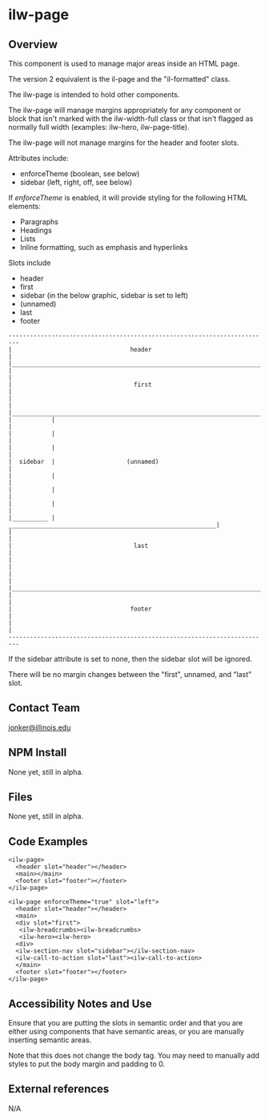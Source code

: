 # ilw-page

## Overview

This component is used to manage major areas inside an HTML page. 

The version 2 equivalent is the il-page and the "il-formatted" class. 

The ilw-page is intended to hold other components. 

The ilw-page will manage margins appropriately for any component or block that isn't marked with the ilw-width-full class or that isn't flagged as normally full width (examples: ilw-hero, ilw-page-title). 

The ilw-page will not manage margins for the header and footer slots. 

Attributes include:

  * enforceTheme (boolean, see below)
  * sidebar (left, right, off, see below)

If *enforceTheme* is enabled, it will provide styling for the following HTML elements:

  * Paragraphs
  * Headings
  * Lists
  * Inline formatting, such as emphasis and hyperlinks

Slots include

  * header
  * first
  * sidebar (in the below graphic, sidebar is set to left)
  * (unnamed)
  * last
  * footer


```
-------------------------------------------------------------------------
|                                 header                                |
|_______________________________________________________________________|
|                                                                       |
|                                  first                                |
|                                                                       |
|_______________________________________________________________________|
|           |                                                           |
|           |                                                           |
|           |                                                           |
|  sidebar  |                    (unnamed)                              |
|           |                                                           |
|           |                                                           |
|           |                                                           |
|__________ | __________________________________________________________|
|                                                                       |
|                                  last                                 |
|                                                                       |
|                                                                       |
|_______________________________________________________________________|
|                                                                       |
|                                 footer                                |
|                                                                       |
-------------------------------------------------------------------------
```

If the sidebar attribute is set to none, then the sidebar slot will be ignored.

There will be no margin changes between the "first", unnamed, and "last" slot. 

## Contact Team

jonker@illinois.edu

## NPM Install

None yet, still in alpha.

## Files

None yet, still in alpha.

## Code Examples

```
<ilw-page>
  <header slot="header"></header>
  <main></main>
  <footer slot="footer"></footer>
</ilw-page>
```

```
<ilw-page enforceTheme="true" slot="left">
  <header slot="header"></header>
  <main>
  <div slot="first">
   <ilw-breadcrumbs><ilw-breadcrumbs>
   <ilw-hero><ilw-hero>
  <div>
  <ilw-section-nav slot="sidebar"></ilw-section-nav>
  <ilw-call-to-action slot="last"><ilw-call-to-action>
  </main>
  <footer slot="footer"></footer>
</ilw-page>
```

## Accessibility Notes and Use

Ensure that you are putting the slots in semantic order and that you are either using components that have semantic areas, or you are manually inserting semantic areas. 

Note that this does not change the body tag. You may need to manually add styles to put the body margin and padding to 0. 

## External references

N/A
